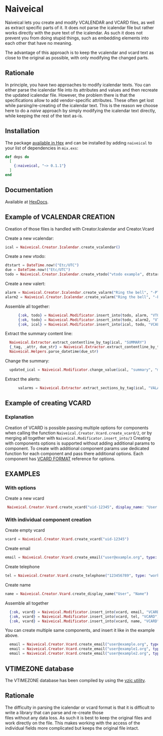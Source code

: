 # Naiveical

Naiveical lets you create and modify VCALENDAR and VCARD files, as well as extract
specific parts of it. It does not parse the icalendar file but rather works directly with the pure text of the icalendar.
As such it does not prevent you from doing stupid things, such as embedding
elements into each other that have no meaning.

The advantage of this approach is to keep the vcalendar and vcard text as close to the
original as possible, with only modifying the changed parts. 

## Rationale
In principle, you have two approaches to modify icalendar texts. You can either parse the icalendar
file into its attributes and values and then recreate the updated icalendar file. However, the problem
there is that the specifications allow to add vendor-specific attributes. These often get lost
while parsing/re-creating of the icalendar text. This is the reason we choose here to do a _naive_ approach
by simply modifying the icalendar text directly, while keeping the rest of the text as-is.

## Installation

The package [available in Hex](https://hex.pm/packages/naiveical) and can be installed
by adding `naiveical` to your list of dependencies in `mix.exs`:

```elixir
def deps do
  [
    {:naiveical, "~> 0.1.1"}
  ]
end
```

## Documentation

Available at [HexDocs](https://hexdocs.pm/naiveical).

## Example of VCALENDAR CREATION
Creation of those files is handled with Creator.Icalendar and Creator.Vcard

Create a new vcalendar:

``` elixir
ical = Naiveical.Creator.Icalendar.create_vcalendar()
```

Create a new vtodo:

``` elixir
dtstart = DateTime.now!("Etc/UTC")
due = DateTime.now!("Etc/UTC")
todo = Naiveical.Creator.Icalendar.create_vtodo("vtodo example", dtstart, due)
```

Create a new valert:

``` elixir
alarm = Naiveical.Creator.Icalendar.create_valarm("Ring the bell", "-PT15M")
alarm2 = Naiveical.Creator.Icalendar.create_valarm("Ring the bell", "-PT5M")
```

Assemble all together:

``` elixir
      {:ok, todo} = Naiveical.Modificator.insert_into(todo, alarm, "VTODO")
      {:ok, todo} = Naiveical.Modificator.insert_into(todo, alarm2, "VTODO")
      {:ok, ical} = Naiveical.Modificator.insert_into(ical, todo, "VCALENDAR")
```

Extract the summary content line: 
``` elixir
  Naiveical.Extractor.extract_contentline_by_tag(ical, "SUMMARY")
  {_tag, _attr, due_str} = Naiveical.Extractor.extract_contentline_by_tag(ical, "DUE")
  Naiveical.Helpers.parse_datetime(due_str)
```

Change the summary: 
``` elixir 
  updated_ical = Naiveical.Modificator.change_value(ical, "summary", "my updated summary")
```

Extract the alerts:

``` elixir
      valarms = Naiveical.Extractor.extract_sections_by_tag(ical, "VALARM")
```
## Example of creating VCARD 

### Explanation 
Creation of VCARD is possible passing multiple options for components when calling the function ```Naiveical.Creator.Vcard.create_vcard/2```, or by merging all together with ```Naiveical.Modificator.insert_into/3```
Creating with components options is supported without adding additional params to component. To create with additional component params use dedicated function for each component and pass there additional options.
Each component has [VCARD FORMAT](https://www.rfc-editor.org/rfc/rfc6350) reference for options.
## EXAMPLES

### With options
Create a new vcard 
```elixir 
 Naiveical.Creator.Vcard.create_vcard("uid-12345", display_name: "User Test", email: "user@example.org", tel: "123456") 
```

### With individual component creation
Create empty vcard
```elixir 
vcard = Naiveical.Creator.Vcard.create_vcard("uid-12345") 
```
Create email 
```elixir 
email = Naiveical.Creator.Vcard.create_email("user@example.org", type: "work", pref: 1, label: "some label") 
```
Create telephone 
```elixir 
tel = Naiveical.Creator.Vcard.create_telephone("123456789", type: "work")
```
Create name  
```elixir 
name = Naiveical.Creator.Vcard.create_display_name("User", "Name") 
```

Assemble all together
``` elixir 
  {:ok, vcard} = Naiveical.Modificator.insert_into(vcard, email, "VCARD")
  {:ok, vcard} = Naiveical.Modificator.insert_into(vcard, tel, "VCARD")
  {:ok, vcard} = Naiveical.Modificator.insert_into(vcard, name, "VCARD")
```

You can create multiple same components, and insert it like in the example above.
``` elixir 
  email = Naiveical.Creator.Vcard.create_email("user@example.org", type: "work", pref: 1) 
  email = Naiveical.Creator.Vcard.create_email("user@example1.org", type: "home")
  email = Naiveical.Creator.Vcard.create_email("user@example2.org", type: "home", label: "new")
```
## VTIMEZONE database
The VTIMEZONE database has been compiled by using the [vzic utility](https://github.com/libical/vzic).

## Rationale

The difficulty in parsing the icalendar or vcard format is that it is difficult to write a library that can parse and re-create those  
files without any data loss. As such it is best to keep the original files and work directly on the file. This makes working
with the access of the individual fields more complicated but keeps the original file intact.
